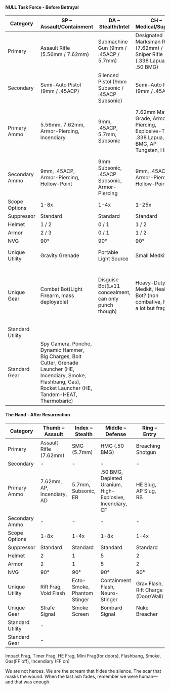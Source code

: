 #### NULL Task Force - Before Betrayal
| Category         | SP – Assault/Containment                                                                                                                                                 | DA – Stealth/Intel                                    | CH – Medical/Support                                                                       | SH – Defense/Heavy                                                                                        | HA – Supply/R&D/Logistics                                                                                                        |
| ---------------- | ------------------------------------------------------------------------------------------------------------------------------------------------------------------------ | ----------------------------------------------------- | ------------------------------------------------------------------------------------------ | --------------------------------------------------------------------------------------------------------- | -------------------------------------------------------------------------------------------------------------------------------- |
| Primary          | Assault Rifle (5.56mm / 7.62mm)                                                                                                                                          | Submachine Gun (9mm / .45ACP / 5.7mm)                 | Designated Marksman Rifle (7.62mm) / Sniper Rifle (.338 Lapua / .50 BMG)                   | Light Machine Gun (5.56mm / 7.62mm) / Shield (A proper one and a meme one)                                | Shotgun / Flamethrower                                                                                                           |
| Secondary        | Semi-Auto Pistol (9mm / .45ACP)                                                                                                                                          | Silenced Pistol (9mm Subsonic / .45ACP Subsonic)      | Semi-Auto Pistol (9mm / .45ACP)                                                            | Revolver (.357 Magnum / .44 Magnum)                                                                       | Revolver (.357 Magnum / .44 Magnum)                                                                                              |
| Primary Ammo     | 5.56mm, 7.62mm, Armor-Piercing, Incendiary                                                                                                                               | 9mm, .45ACP, 5.7mm, Subsonic                          | 7.62mm Match-Grade, Armor-Piercing, Explosive-Tip, .338 Lapua, .50 BMG, AP Tungsten, HEIAP | 5.56mm, 7.62mm, Tracer, Overpressure                                                                      | HE Slug, AP Slug , Buckshot, Slug, Dragon’s Breath, Flechette Shells (Shotgun), Napalm Fuel, Gel-Based Incendiary (Flamethrower) |
| Secondary Ammo   | 9mm, .45ACP, Armor-Piercing, Hollow-Point                                                                                                                                | 9mm Subsonic, .45ACP Subsonic, Armor-Piercing         | 9mm, .45ACP, Armor-Piercing, Hollow-Point                                                  | .357 Magnum, .44 Magnum, Armor-Piercing, Explosive-Tip                                                    | .357 Magnum, .44 Magnum, Armor-Piercing, Explosive-Tip                                                                           |
| Scope Options    | 1-8x                                                                                                                                                                     | 1-4x                                                  | 1-25x                                                                                      | 1-8x                                                                                                      | 1-4x                                                                                                                             |
| Suppressor       | Standard                                                                                                                                                                 | Standard                                              | Standard                                                                                   | Standard                                                                                                  | Standard                                                                                                                         |
| Helmet           | 1 / 2                                                                                                                                                                    | 0 / 1                                                 | 1 / 2                                                                                      | 1 / 3                                                                                                     | 1 / 2                                                                                                                            |
| Armor            | 2 / 3                                                                                                                                                                    | 0 / 1                                                 | 1 / 2                                                                                      | 3 / 4                                                                                                     | 2 / 3                                                                                                                            |
| NVG              | 90°                                                                                                                                                                      | 90°                                                   | 90°                                                                                        | 90°                                                                                                       | 90°                                                                                                                              |
| Unique Utility   | Gravity Grenade                                                                                                                                                          | Portable Light Source                                 | Small Medkit                                                                               | Neurotoxin Grenade (Dot gas)                                                                              | Megaphone (Evac + Attract)                                                                                                       |
| Unique Gear      | Combat Bot(Light Firearm, mass deployable)                                                                                                                               | Disguise Bot(Lv11 concealment, can only punch though) | Heavy-Duty Medkit, Healing Bot? (non combative, heal a lot but fragile)                    | Suicide Airplane(By spawn an explosion and airplane corpse at same time), Heavy Bot(Tanky, big gun, slow) | Suicide Bot(run fast, explode after a few seconds so it can say allahu akbar, lv4 concealment)                                   |
| Standard Utility |                                                                                                                                                                          |
| Standard Gear    | Spy Camera, Poncho, Dynamic Hammer, Big Charges, Bolt Cutter,  Grenade Launcher (HE, Incendiary, Smoke, Flashbang, Gas),  Rocket Launcher (HE, Tandem-HEAT, Thermobaric) |

#### The Hand - After Resurrection
| Category         | Thumb – Assault            | Index – Stealth             | Middle – Defense                                          | Ring – Entry                        | Pinky – Support                 |
| ---------------- | -------------------------- | --------------------------- | --------------------------------------------------------- | ----------------------------------- | ------------------------------- |
| Primary          | Assault Rifle (7.62mm)     | SMG (5.7mm)                 | HMG (.50 BMG)                                             | Breaching Shotgun                   | Sniper Rifle (.50 BMG)          |
| Secondary        | -                          | -                           | -                                                         | -                                   | -                               |
| Primary Ammo     | 7.62mm, AP, Incendiary, AD | 5.7mm, Subsonic, ER         | .50 BMG, Depleted Uranium, High-Explosive, Incendiary, CF | HE Slug, AP Slug, RB                | .50 BMG, AP Tungsten, HEIAP, DR |
| Secondary Ammo   | -                          | -                           | -                                                         | -                                   | -                               |
| Scope Options    | 1-8x                       | 1-4x                        | 1-8x                                                      | 1-4x                                | 1-25x                           |
| Suppressor       | Standard                   | Standard                    | Standard                                                  | Standard                            | Standard                        |
| Helmet           | 2                          | 1                           | 5                                                         | 2                                   | 1                               |
| Armor            | 2                          | 1                           | 5                                                         | 2                                   | 1                               |
| NVG              | 90°                        | 90°                         | 90°                                                       | 90°                                 | 90°                             |
| Unique Utility   | Rift Frag, Void Flash      | Ecto-Smoke, Phantom Stinger | Containment Flash, Neuro-Stinger                          | Grav Flash, Rift Charge (Door/Wall) | Healing Kit, Anomaly Stinger    |
| Unique Gear      | Strafe Signal              | Smoke Screen                | Bombard Signal                                            | Nuke Breacher                       | Healing Spray                   |
| Standard Utility | -                          |
| Standard Gear    | -                          |

Impact Frag, Timer Frag, HE Frag, Mini Frag(for doors), Flashbang, Smoke, Gas(FF off), Incendiary (FF on)

We are not heroes.
We are the scream that hides the silence.
The scar that masks the wound.
When the last ash fades,
remember we were human—
and that was enough.